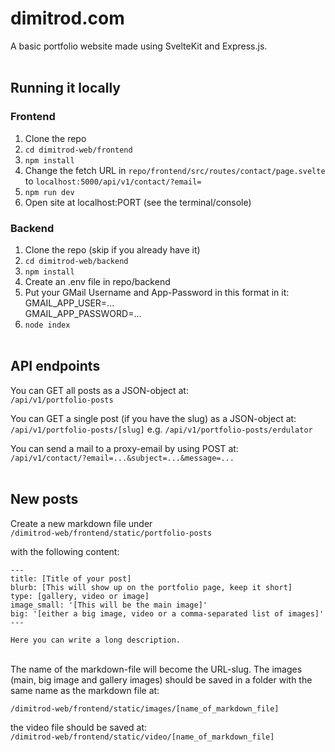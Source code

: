 # dimitrod.com

A basic portfolio website made using SvelteKit and Express.js.
<br><br>

## Running it locally 

### Frontend

1. Clone the repo
2. ```cd dimitrod-web/frontend```
3. ```npm install```
4. Change the fetch URL in ```repo/frontend/src/routes/contact/page.svelte``` to ```localhost:5000/api/v1/contact/?email=```
5. ```npm run dev```
6. Open site at localhost:PORT (see the terminal/console)

### Backend

1. Clone the repo (skip if you already have it)
2. ```cd dimitrod-web/backend```
3. ```npm install```
4. Create an .env file in repo/backend
5. Put your GMail Username and App-Password in this format in it:<br>
    GMAIL_APP_USER=...<br>
    GMAIL_APP_PASSWORD=...
6. ```node index```
<br><br>

## API endpoints

You can GET all posts as a JSON-object at:<br>
```/api/v1/portfolio-posts```

You can GET a single post (if you have the slug) as a JSON-object at:<br>
```/api/v1/portfolio-posts/[slug]``` e.g. ```/api/v1/portfolio-posts/erdulator```

You can send a mail to a proxy-email by using POST at:<br>
```/api/v1/contact/?email=...&subject=...&message=...```
<br><br>

## New posts

Create a new markdown file under <br>
```/dimitrod-web/frontend/static/portfolio-posts```<br>

with the following content:
```
---
title: [Title of your post]
blurb: [This will show up on the portfolio page, keep it short]
type: [gallery, video or image]
image_small: '[This will be the main image]'
big: '[either a big image, video or a comma-separated list of images]'
---

Here you can write a long description.
```
<br>
The name of the markdown-file will become the URL-slug. The images (main, big image and gallery images) should be saved in a folder with the same name as the markdown file at:<br>

```/dimitrod-web/frontend/static/images/[name_of_markdown_file]```<br>

the video file should be saved at:<br>
```/dimitrod-web/frontend/static/video/[name_of_markdown_file]```<br>



